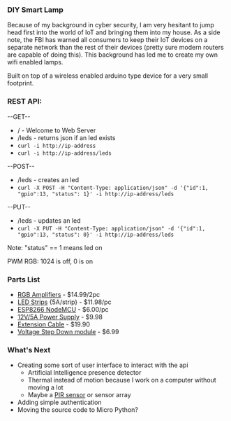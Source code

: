### DIY Smart Lamp
Because of my background in cyber security, I am very hesitant to jump head
first into the world of IoT and bringing them into my house. As a side note, the
FBI has warned all consumers to keep their IoT devices on a separate network 
than the rest of their devices (pretty sure modern routers are capable of doing
this). This background has led me to create my own wifi enabled lamps. 

Built on top of a wireless enabled arduino type device for a very small
footprint.

### REST API:

--GET-- 
+ / - Welcome to Web Server
+ /leds - returns json if an led exists
+ `curl -i http://ip-address`
+ `curl -i http://ip-address/leds`

--POST--
+ /leds - creates an led
+ `curl -X POST -H "Content-Type: application/json" -d '{"id":1, "gpio":13, "status": 1}' -i http://ip-address/leds`

--PUT--
+ /leds - updates an led
+ `curl -X PUT -H "Content-Type: application/json" -d '{"id":1, "gpio":13, "status": 0}' -i http://ip-address/leds`


Note: "status" == 1 means led on

PWM RGB: 1024 is off, 0 is on

### Parts List
+ [RGB Amplifiers](https://www.amazon.com/SUPERNIGHT-Lights-Channels-Amplifier-Repeater/dp/B01LZAVJJL/ref=pd_sbs_60_3/136-3110762-0813959?_encoding=UTF8&pd_rd_i=B01LZAVJJL&pd_rd_r=0d5828e4-324e-11e9-acf9-71fc83dc301e&pd_rd_w=3lBCV&pd_rd_wg=OhYFF&pf_rd_p=588939de-d3f8-42f1-a3d8-d556eae5797d&pf_rd_r=AWDWRBXG9J1T1NWEY6K0&psc=1&refRID=AWDWRBXG9J1T1NWEY6K0) - $14.99/2pc
+ [LED Strips](https://www.amazon.com/SUPERNIGHT-Waterproof-300LEDs-Changing-Flexible/dp/B00DTOAWZ2/ref=pd_bxgy_267_2/136-3110762-0813959?_encoding=UTF8&pd_rd_i=B00DTOAWZ2&pd_rd_r=5f88618f-324b-11e9-a6c1-83a6775f2fe5&pd_rd_w=zXYES&pd_rd_wg=AFCyE&pf_rd_p=6725dbd6-9917-451d-beba-16af7874e407&pf_rd_r=97XMBT53S2PTWARD158J&psc=1&refRID=97XMBT53S2PTWARD158J) {5A/strip} - $11.98/pc
+ [ESP8266 NodeMCU](https://www.amazon.com/HiLetgo-Internet-Development-Wireless-Micropython/dp/B010N1SPRK/ref=asc_df_B010O1G1ES/?tag=hyprod-20&linkCode=df0&hvadid=309818716690&hvpos=1o1&hvnetw=g&hvrand=4638120028514079272&hvpone=&hvptwo=&hvqmt=&hvdev=c&hvdvcmdl=&hvlocint=&hvlocphy=9033789&hvtargid=pla-361876718784&th=1) - $6.00/pc
+ [12V/5A Power Supply](https://www.amazon.com/dp/B008FKDK2M/ref=emc_b_5_t) - $9.98
+ [Extension Cable](https://www.amazon.com/C-able-Extension-Lights-Extend-Connectors/dp/B07FDW4M89/ref=pd_sim_86_2/136-3110762-0813959?_encoding=UTF8&pd_rd_i=B07FDW4M89&pd_rd_r=19a08995-324e-11e9-be6e-798520fb1ea5&pd_rd_w=HAKyi&pd_rd_wg=X4JN2&pf_rd_p=90485860-83e9-4fd9-b838-b28a9b7fda30&pf_rd_r=6Q32Z8FXHNCM3JEEYBZK&psc=1&refRID=6Q32Z8FXHNCM3JEEYBZK) - $19.90
+ [Voltage Step Down module](https://www.amazon.com/Converter-Module-LM2596S-ADJ-3-2V-40V-1-25V-35V/dp/B07DMGPB9R/ref=pd_day0_hl_263_6/136-3110762-0813959?_encoding=UTF8&pd_rd_i=B07DMGPB9R&pd_rd_r=18262d94-37c9-11e9-9879-bb7f1328ddae&pd_rd_w=Cprew&pd_rd_wg=pIEv1&pf_rd_p=ad07871c-e646-4161-82c7-5ed0d4c85b07&pf_rd_r=XJVMR014A7FEGBVSE93X&psc=1&refRID=XJVMR014A7FEGBVSE93X) - $6.99

### What's Next
+ Creating some sort of user interface to interact with the api
  + Artificial Intelligence presence detector
  + Thermal instead of motion because I work on a computer without moving a lot
  + Maybe a [PIR sensor](https://makezine.com/projects/presence-lights/) or sensor array
+ Adding simple authentication
+ Moving the source code to Micro Python?